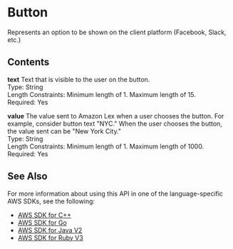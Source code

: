 # Button<a name="API_runtime_Button"></a>

Represents an option to be shown on the client platform \(Facebook, Slack, etc\.\)

## Contents<a name="API_runtime_Button_Contents"></a>

 **text**   <a name="lex-Type-runtime_Button-text"></a>
Text that is visible to the user on the button\.  
Type: String  
Length Constraints: Minimum length of 1\. Maximum length of 15\.  
Required: Yes

 **value**   <a name="lex-Type-runtime_Button-value"></a>
The value sent to Amazon Lex when a user chooses the button\. For example, consider button text "NYC\." When the user chooses the button, the value sent can be "New York City\."  
Type: String  
Length Constraints: Minimum length of 1\. Maximum length of 1000\.  
Required: Yes

## See Also<a name="API_runtime_Button_SeeAlso"></a>

For more information about using this API in one of the language\-specific AWS SDKs, see the following:
+  [ AWS SDK for C\+\+](https://docs.aws.amazon.com/goto/SdkForCpp/runtime.lex-2016-11-28/Button) 
+  [ AWS SDK for Go](https://docs.aws.amazon.com/goto/SdkForGoV1/runtime.lex-2016-11-28/Button) 
+  [ AWS SDK for Java V2](https://docs.aws.amazon.com/goto/SdkForJavaV2/runtime.lex-2016-11-28/Button) 
+  [ AWS SDK for Ruby V3](https://docs.aws.amazon.com/goto/SdkForRubyV3/runtime.lex-2016-11-28/Button) 